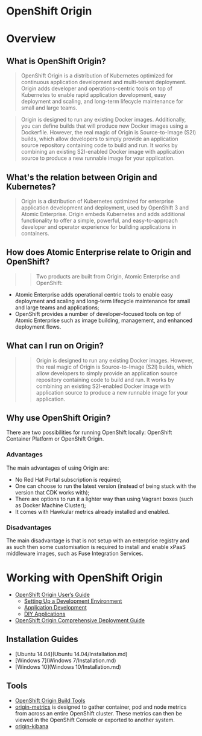 ﻿OpenShift Origin
================

# Overview

## What is OpenShift Origin?

> OpenShift Origin is a distribution of Kubernetes optimized for continuous application development and multi-tenant deployment. Origin adds developer and operations-centric tools on top of Kubernetes to enable rapid application development, easy deployment and scaling, and long-term lifecycle maintenance for small and large teams.

> Origin is designed to run any existing Docker images.
> Additionally, you can define builds that will produce new Docker images using a Dockerfile.
> However, the real magic of Origin is Source-to-Image (S2I) builds, which allow developers to simply provide an application source repository containing code to build and run. It works by combining an existing S2I-enabled Docker image with application source to produce a new runnable image for your application.

## What's the relation between Origin and Kubernetes?

> Origin is a distribution of Kubernetes optimized for enterprise application development and deployment, used by OpenShift 3 and Atomic Enterprise. Origin embeds Kubernetes and adds additional functionality to offer a simple, powerful, and easy-to-approach developer and operator experience for building applications in containers.

## How does Atomic Enterprise relate to Origin and OpenShift?

>> Two products are built from Origin, Atomic Enterprise and OpenShift:
- Atomic Enterprise adds operational centric tools to enable easy deployment and scaling and long-term lifecycle maintenance for small and large teams and applications;
- OpenShift provides a number of developer-focused tools on top of Atomic Enterprise such as image building, management, and enhanced deployment flows.

## What can I run on Origin?

>> Origin is designed to run any existing Docker images. However, the real magic of Origin is Source-to-Image (S2I) builds, which allow developers to simply provide an application source repository containing code to build and run. It works by combining an existing S2I-enabled Docker image with application source to produce a new runnable image for your application.

## Why use OpenShift Origin?

There are two possibilities for running OpenShift locally: OpenShift Container Platform or OpenShift Origin.

### Advantages

The main advantages of using Origin are:
- No Red Hat Portal subscription is required;
- One can choose to run the latest version (instead of being stuck with the version that CDK works with);
- There are options to run it a lighter way than using Vagrant boxes (such as Docker Machine Cluster);
- It comes with Hawkular metrics already installed and enabled.

### Disadvantages

The main disadvantage is that is not setup with an enterprise registry and as such then some customisation is required to install and enable xPaaS middleware images, such as Fuse Integration Services.

# Working with OpenShift Origin

- [OpenShift Origin User’s Guide](https://github.com/openshift/origin-server/blob/master/documentation/oo_user_guide.adoc)
    - [Setting Up a Development Environment](https://github.com/openshift/origin-server/blob/master/documentation/oo_user_guide.adoc#setting-up-a-development-environment)
    - [Application Development](https://github.com/openshift/origin-server/blob/master/documentation/oo_user_guide.adoc#application-development)
    - [DIY Applications](https://github.com/openshift/origin-server/blob/master/documentation/oo_user_guide.adoc#diy-applications)
- [OpenShift Origin Comprehensive Deployment Guide](https://github.com/openshift/origin-server/blob/master/documentation/oo_deployment_guide_comprehensive.adoc)

## Installation Guides

- [Ubuntu 14.04](Ubuntu 14.04/Installation.md)
- [Windows 7](Windows 7/Installation.md)
- [Windows 10](Windows 10/Installation.md)

## Tools

- [OpenShift Origin Build Tools](https://github.com/openshift/vagrant-openshift)
- [origin-metrics](https://github.com/openshift/origin-metrics) is designed to gather container, pod and node metrics from across an entire OpenShift cluster. These metrics can then be viewed in the OpenShift Console or exported to another system.
- [origin-kibana](https://github.com/openshift/origin-kibana)

